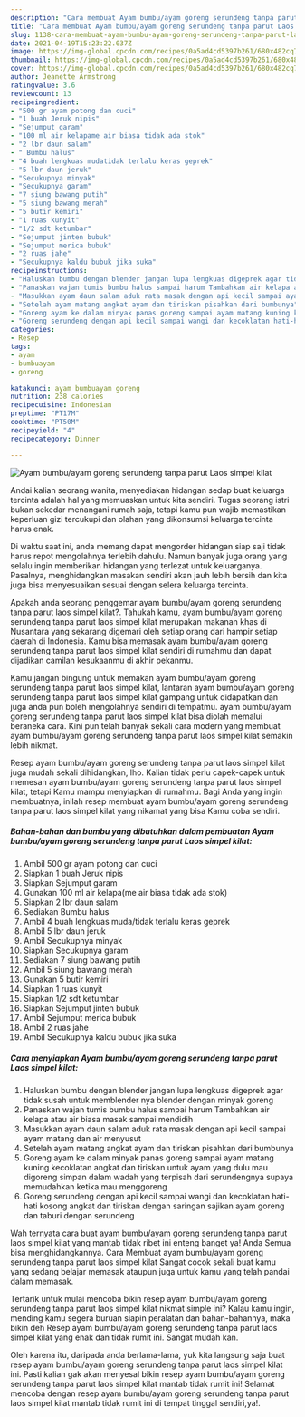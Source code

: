 ```yaml
---
description: "Cara membuat Ayam bumbu/ayam goreng serundeng tanpa parut Laos simpel kilat yang nikmat Untuk Jualan"
title: "Cara membuat Ayam bumbu/ayam goreng serundeng tanpa parut Laos simpel kilat yang nikmat Untuk Jualan"
slug: 1138-cara-membuat-ayam-bumbu-ayam-goreng-serundeng-tanpa-parut-laos-simpel-kilat-yang-nikmat-untuk-jualan
date: 2021-04-19T15:23:22.037Z
image: https://img-global.cpcdn.com/recipes/0a5ad4cd5397b261/680x482cq70/ayam-bumbuayam-goreng-serundeng-tanpa-parut-laos-simpel-kilat-foto-resep-utama.jpg
thumbnail: https://img-global.cpcdn.com/recipes/0a5ad4cd5397b261/680x482cq70/ayam-bumbuayam-goreng-serundeng-tanpa-parut-laos-simpel-kilat-foto-resep-utama.jpg
cover: https://img-global.cpcdn.com/recipes/0a5ad4cd5397b261/680x482cq70/ayam-bumbuayam-goreng-serundeng-tanpa-parut-laos-simpel-kilat-foto-resep-utama.jpg
author: Jeanette Armstrong
ratingvalue: 3.6
reviewcount: 13
recipeingredient:
- "500 gr ayam potong dan cuci"
- "1 buah Jeruk nipis"
- "Sejumput garam"
- "100 ml air kelapame air biasa tidak ada stok"
- "2 lbr daun salam"
- " Bumbu halus"
- "4 buah lengkuas mudatidak terlalu keras geprek"
- "5 lbr daun jeruk"
- "Secukupnya minyak"
- "Secukupnya garam"
- "7 siung bawang putih"
- "5 siung bawang merah"
- "5 butir kemiri"
- "1 ruas kunyit"
- "1/2 sdt ketumbar"
- "Sejumput jinten bubuk"
- "Sejumput merica bubuk"
- "2 ruas jahe"
- "Secukupnya kaldu bubuk jika suka"
recipeinstructions:
- "Haluskan bumbu dengan blender jangan lupa lengkuas digeprek agar tidak susah untuk memblender nya blender dengan minyak goreng"
- "Panaskan wajan tumis bumbu halus sampai harum Tambahkan air kelapa atau air biasa masak sampai mendidih"
- "Masukkan ayam daun salam aduk rata masak dengan api kecil sampai ayam matang dan air menyusut"
- "Setelah ayam matang angkat ayam dan tiriskan pisahkan dari bumbunya"
- "Goreng ayam ke dalam minyak panas goreng sampai ayam matang kuning kecoklatan angkat dan tiriskan untuk ayam yang dulu mau digoreng simpan dalam wadah yang terpisah dari serundengnya supaya memudahkan ketika mau menggoreng"
- "Goreng serundeng dengan api kecil sampai wangi dan kecoklatan hati-hati kosong angkat dan tiriskan dengan saringan sajikan ayam goreng dan taburi dengan serundeng"
categories:
- Resep
tags:
- ayam
- bumbuayam
- goreng

katakunci: ayam bumbuayam goreng 
nutrition: 238 calories
recipecuisine: Indonesian
preptime: "PT17M"
cooktime: "PT50M"
recipeyield: "4"
recipecategory: Dinner

---
```



![Ayam bumbu/ayam goreng serundeng tanpa parut Laos simpel kilat](https://img-global.cpcdn.com/recipes/0a5ad4cd5397b261/680x482cq70/ayam-bumbuayam-goreng-serundeng-tanpa-parut-laos-simpel-kilat-foto-resep-utama.jpg)

Andai kalian seorang wanita, menyediakan hidangan sedap buat keluarga tercinta adalah hal yang memuaskan untuk kita sendiri. Tugas seorang istri bukan sekedar menangani rumah saja, tetapi kamu pun wajib memastikan keperluan gizi tercukupi dan olahan yang dikonsumsi keluarga tercinta harus enak.

Di waktu  saat ini, anda memang dapat mengorder hidangan siap saji tidak harus repot mengolahnya terlebih dahulu. Namun banyak juga orang yang selalu ingin memberikan hidangan yang terlezat untuk keluarganya. Pasalnya, menghidangkan masakan sendiri akan jauh lebih bersih dan kita juga bisa menyesuaikan sesuai dengan selera keluarga tercinta. 



Apakah anda seorang penggemar ayam bumbu/ayam goreng serundeng tanpa parut laos simpel kilat?. Tahukah kamu, ayam bumbu/ayam goreng serundeng tanpa parut laos simpel kilat merupakan makanan khas di Nusantara yang sekarang digemari oleh setiap orang dari hampir setiap daerah di Indonesia. Kamu bisa memasak ayam bumbu/ayam goreng serundeng tanpa parut laos simpel kilat sendiri di rumahmu dan dapat dijadikan camilan kesukaanmu di akhir pekanmu.

Kamu jangan bingung untuk memakan ayam bumbu/ayam goreng serundeng tanpa parut laos simpel kilat, lantaran ayam bumbu/ayam goreng serundeng tanpa parut laos simpel kilat gampang untuk didapatkan dan juga anda pun boleh mengolahnya sendiri di tempatmu. ayam bumbu/ayam goreng serundeng tanpa parut laos simpel kilat bisa diolah memalui beraneka cara. Kini pun telah banyak sekali cara modern yang membuat ayam bumbu/ayam goreng serundeng tanpa parut laos simpel kilat semakin lebih nikmat.

Resep ayam bumbu/ayam goreng serundeng tanpa parut laos simpel kilat juga mudah sekali dihidangkan, lho. Kalian tidak perlu capek-capek untuk memesan ayam bumbu/ayam goreng serundeng tanpa parut laos simpel kilat, tetapi Kamu mampu menyiapkan di rumahmu. Bagi Anda yang ingin membuatnya, inilah resep membuat ayam bumbu/ayam goreng serundeng tanpa parut laos simpel kilat yang nikamat yang bisa Kamu coba sendiri.

<!--inarticleads1-->

##### Bahan-bahan dan bumbu yang dibutuhkan dalam pembuatan Ayam bumbu/ayam goreng serundeng tanpa parut Laos simpel kilat:

1. Ambil 500 gr ayam potong dan cuci
1. Siapkan 1 buah Jeruk nipis
1. Siapkan Sejumput garam
1. Gunakan 100 ml air kelapa(me air biasa tidak ada stok)
1. Siapkan 2 lbr daun salam
1. Sediakan  Bumbu halus
1. Ambil 4 buah lengkuas muda/tidak terlalu keras geprek
1. Ambil 5 lbr daun jeruk
1. Ambil Secukupnya minyak
1. Siapkan Secukupnya garam
1. Sediakan 7 siung bawang putih
1. Ambil 5 siung bawang merah
1. Gunakan 5 butir kemiri
1. Siapkan 1 ruas kunyit
1. Siapkan 1/2 sdt ketumbar
1. Siapkan Sejumput jinten bubuk
1. Ambil Sejumput merica bubuk
1. Ambil 2 ruas jahe
1. Ambil Secukupnya kaldu bubuk jika suka




<!--inarticleads2-->

##### Cara menyiapkan Ayam bumbu/ayam goreng serundeng tanpa parut Laos simpel kilat:

1. Haluskan bumbu dengan blender jangan lupa lengkuas digeprek agar tidak susah untuk memblender nya blender dengan minyak goreng
1. Panaskan wajan tumis bumbu halus sampai harum Tambahkan air kelapa atau air biasa masak sampai mendidih
1. Masukkan ayam daun salam aduk rata masak dengan api kecil sampai ayam matang dan air menyusut
1. Setelah ayam matang angkat ayam dan tiriskan pisahkan dari bumbunya
1. Goreng ayam ke dalam minyak panas goreng sampai ayam matang kuning kecoklatan angkat dan tiriskan untuk ayam yang dulu mau digoreng simpan dalam wadah yang terpisah dari serundengnya supaya memudahkan ketika mau menggoreng
1. Goreng serundeng dengan api kecil sampai wangi dan kecoklatan hati-hati kosong angkat dan tiriskan dengan saringan sajikan ayam goreng dan taburi dengan serundeng




Wah ternyata cara buat ayam bumbu/ayam goreng serundeng tanpa parut laos simpel kilat yang mantab tidak ribet ini enteng banget ya! Anda Semua bisa menghidangkannya. Cara Membuat ayam bumbu/ayam goreng serundeng tanpa parut laos simpel kilat Sangat cocok sekali buat kamu yang sedang belajar memasak ataupun juga untuk kamu yang telah pandai dalam memasak.

Tertarik untuk mulai mencoba bikin resep ayam bumbu/ayam goreng serundeng tanpa parut laos simpel kilat nikmat simple ini? Kalau kamu ingin, mending kamu segera buruan siapin peralatan dan bahan-bahannya, maka bikin deh Resep ayam bumbu/ayam goreng serundeng tanpa parut laos simpel kilat yang enak dan tidak rumit ini. Sangat mudah kan. 

Oleh karena itu, daripada anda berlama-lama, yuk kita langsung saja buat resep ayam bumbu/ayam goreng serundeng tanpa parut laos simpel kilat ini. Pasti kalian gak akan menyesal bikin resep ayam bumbu/ayam goreng serundeng tanpa parut laos simpel kilat mantab tidak rumit ini! Selamat mencoba dengan resep ayam bumbu/ayam goreng serundeng tanpa parut laos simpel kilat mantab tidak rumit ini di tempat tinggal sendiri,ya!.


